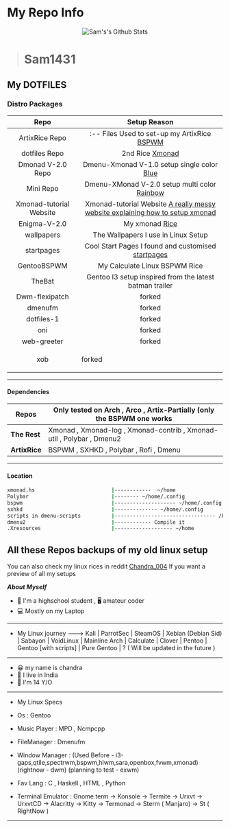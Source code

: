 # My Repo Info

<p align="center">
  <img alt="Sam's's Github Stats" src="https://github-readme-stats.vercel.app/api?username=Sam1431&show_icons=true&include_all_commits=true&hide_border=true" 
/>
<!--  <img alt="profile pic" width="195px" src="https://avatars2.githubusercontent.com/u/26059688?s=460&u=d41b000a62eab50d000c3da604d151cec27bd850&v=4" />  -->
<!--  <img src="https://github-readme-stats.anuraghazra1.vercel.app/api/top-langs/?username=Sam1431&hide=ruby,perl&hide_border=true" />  -->
</p>

> # Sam1431

## My DOTFILES

### Distro Packages
|Repo|Setup Reason|
|:---:|:---:|
|ArtixRice Repo                                      |:--  Files Used to set-up my ArtixRice  [BSPWM](https://github.com/Sam1431/ArtixRice)|                                            
|dotfiles Repo                                       |2nd Rice [Xmonad](https://github.com/Sam1431/dotfiles)|
|Dmonad V-2.0 Repo                                         |Dmenu-Xmonad V-1.0 setup single color [Blue](https://github.com/Sam1431/DMonad)|                                             
|Mini Repo                                           |Dmenu-XMonad V-2.0 setup multi color [Rainbow](https://github.com/Sam1431/Mini)|                                             
|Xmonad-tutorial Website                             |Xmonad-tutorial Website [A really messy website explaining how to setup xmonad](https://sam1431.github.io/xmonad-tutorial/)|
|Enigma-V-2.0                                        | My xmonad [Rice](https://github.com/Sam1431/Enigma-V-2.0)|
|wallpapers                                          | The Wallpapers I use in Linux Setup|
|startpages                                          | Cool Start Pages I found and customised [startpages](https://github.com/Sam1431/startpages)|
|GentooBSPWM                                         | My Calculate Linux BSPWM Rice|
|TheBat                                              | Gentoo I3 setup inspired from the latest batman trailer|
|Dwm-flexipatch                                      | forked                                                 |
|dmenufm                                             | forked                                                 |
|dotfiles-1                                          | forked                                                 |
|oni                                                 | forked                                                 |
|web-greeter                                         | forked                                                 |
|xob                                                 | <p style="text-align:left;">forked</p>       |


****
#### Dependencies
|        Repos           |           Only tested on Arch , Arco , Artix-Partially (only the BSPWM one works             |
|------------------------|----------------------------------------------------------------------------------------------|
| **The Rest**           | Xmonad , Xmonad-log , Xmonad-contrib , Xmonad-util , Polybar , Dmenu2                        |
| **ArtixRice**          | BSPWM , SXHKD , Polybar , Rofi , Dmenu                                                       |
****

#### Location
```sh
xmonad.hs                         |------------  ~/home
Polybar                           |-------- ~/home/.config
bspwm                             |-------------------- ~/home/.config
sxhkd                             |-------------- ~/home/.config
scripts in dmenu-scripts          |--------------------------------- /bin
dmenu2                            |------------ Compile it 
.Xresources                       |------------------- ~/home

```

## All these Repos backups of my old linux setup
You can also check my linux rices in reddit [ Chandra_004](https://www.reddit.com/user/chandra_004)
If you want a preview of all my setups


***About Myself*** 
- 🏫 I'm a highschool student , 🖥️ amateur coder
- 💻 Mostly on my Laptop

****

- My Linux journey 
---> Kali 
| ParrotSec 
| SteamOS 
| Xebian (Debian Sid) 
| Sabayon 
| VoidLinux 
| Mainline Arch 
| Calculate
| Clover 
| Pentoo
| Gentoo [with scripts]
| Pure Gentoo
| ? ( Will be updated in the future ) 

****

- 😀 my name is chandra
- 💖 I live in India
- 👦 I'm 14 Y/O

****

- My Linux Specs

- Os : Gentoo
- Music Player : MPD , Ncmpcpp
- FileManager :  Dmenufm
- Window Manager : (Used Before - i3-gaps,qtile,spectrwm,bspwm,hlwm,sara,openbox,fvwm,xmonad) (rightnow - dwm) (planning to test - exwm)
- Fav Lang : C , Haskell , HTML , Python
- Terminal Emulator : Gnome term -> Konsole -> Termite -> Urxvt -> UrxvtCD -> Alacritty -> Kitty -> Termonad -> Sterm ( Manjaro) -> St ( RightNow ) 

****
